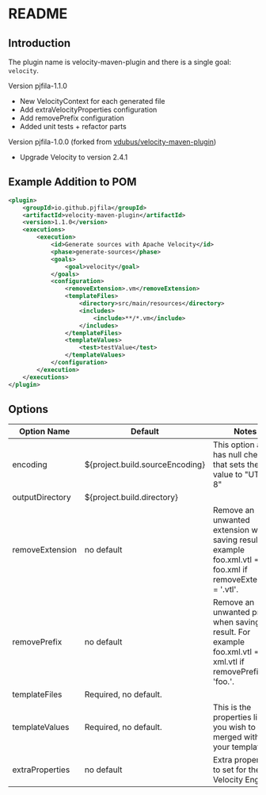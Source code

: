 # README

## Introduction

The plugin name is velocity-maven-plugin and there is a single goal: `velocity`.

Version pjfila-1.1.0
* New VelocityContext for each generated file
* Add extraVelocityProperties configuration
* Add removePrefix configuration
* Added unit tests + refactor parts

Version pjfila-1.0.0 (forked from [vdubus/velocity-maven-plugin](https://github.com/vdubus/velocity-maven))
* Upgrade Velocity to version 2.4.1

## Example Addition to POM

```xml
<plugin>
	<groupId>io.github.pjfila</groupId>
	<artifactId>velocity-maven-plugin</artifactId>
	<version>1.1.0</version>
	<executions>
		<execution>
			<id>Generate sources with Apache Velocity</id>
			<phase>generate-sources</phase>
			<goals>
				<goal>velocity</goal>
			</goals>
			<configuration>
				<removeExtension>.vm</removeExtension>
				<templateFiles>
					<directory>src/main/resources</directory>
					<includes>
						<include>**/*.vm</include>
					</includes>
				</templateFiles>
				<templateValues>
					<test>testValue</test>
				</templateValues>
			</configuration>
		</execution>
	</executions>
</plugin>
```

## Options

| Option Name     | Default                         | Notes                                                                                                             |
|-----------------|---------------------------------|-------------------------------------------------------------------------------------------------------------------|
| encoding        | ${project.build.sourceEncoding} | This option also has null check that sets the value to "UTF-8"                                                    |
| outputDirectory | ${project.build.directory}      |                                                                                                                   |
| removeExtension | no default                      | Remove an unwanted extension when saving result. For example foo.xml.vtl ==> foo.xml if removeExtension = '.vtl'. |
| removePrefix    | no default                      | Remove an unwanted prefix when saving result. For example foo.xml.vtl ==> xml.vtl if removePrefix = 'foo.'.       |
| templateFiles   | Required, no default.           |                                                                                                                   |
| templateValues  | Required, no default.           | This is the properties list you wish to have merged with your templates                                           |
| extraProperties | no default                      | Extra properties to set for the Velocity Engine                                                                   |
